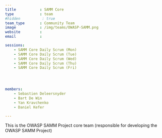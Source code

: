 ```yaml
---
title           : SAMM Core
type            : team
#hidden          : true
team_type       : Community Team
image           : /img/teams/OWASP-SAMM.png
website         :
email           :

sessions:
    - SAMM Core Daily Scrum (Mon)
    - SAMM Core Daily Scrum (Tue)
    - SAMM Core Daily Scrum (Wed)
    - SAMM Core Daily Scrum (Thu)
    - SAMM Core Daily Scrum (Fri)




members:
    - Sebastien Deleersnyder
    - Bart De Win
    - Yan Kravchenko
    - Daniel Kefer

---
```



This is the OWASP SAMM Project core team (responsible for
developing the OWASP SAMM Project)

